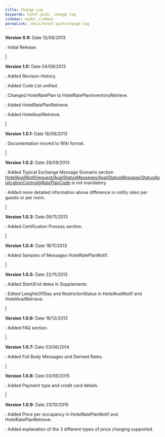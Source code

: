 ```yaml
---
title: Change Log
keywords: hotel-push, change log
sidebar: mydoc_sidebar
permalink: /docs/hotel-push/change-log
---
```




**Version 0.9:** Date 12/08/2013

 :  Initial Release.

|

**Version 1.0:** Date 04/09/2013

 :  Added Revision History.

 :  Added Code List unified.

 :  Changed HotelRatePlan to HotelRatePlanInventoryRetrieve.

 :  Added HotelRatePlanRetrieve.

 :  Added HotelAvailRetrieve.

|

**Version 1.0.1:** Date 16/09/2013

 :  Documentation moved to Wiki format.

|

**Version 1.0.2:** Date 28/09/2013

 :  Added Typical Exchange Message Scenario section <HotelAvailNotif/request/AvailStatusMessages/AvailStatusMessage/StatusApplicationControl@RatePlanCode> is not mandatory.

 :  Added more detailed information above difference in notify rates per guests or per room.

|

**Version 1.0.3:** Date 08/11/2013

 :  Added Certification Process section.

|

**Version 1.0.4:** Date 18/11/2013

 :  Added Samples of Messages HotelRatePlanNotif.

|

**Version 1.0.5:** Date 22/11/2013

 :  Added Start/End dates in Supplements.

 :  Edited LenghtsOfStay and RestrictionStatus in HotelAvailNotif and HotelAvailRetrieve.

|

**Version 1.0.6:** Date 16/12/2013

 :  Added FAQ section.

|

**Version 1.0.7:** Date 03/06/2014

 :  Added Full Body Messages and Derived Rates.

|

**Version 1.0.8:** Date 03/06/2015

 :  Added Payment type and credit card details.

|

**Version 1.0.9:** Date 23/10/2015

 :  Added Price per occupancy in HotelRatePlanNotif and HotelRatePlanRetrieve.

 :  Added explanation of the 3 different types of price charging supported.


